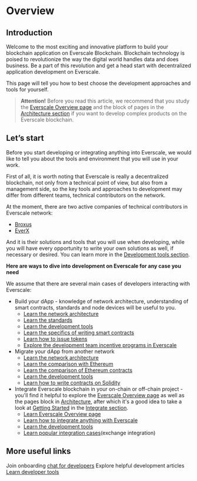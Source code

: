 # Overview

## Introduction

Welcome to the most exciting and innovative platform to build your blockchain application on Everscale Blockchain. Blockchain technology is poised to revolutionize the way the digital world handles data and does business. Be a part of this revolution and get a head start with decentralized application development on Everscale.

This page will tell you how to best choose the development approaches and tools for yourself.

> **Attention!** Before you read this article, we recommend that you study the [Everscale Overview page](../../../learn/everscale-overview/) and the block of pages in the [Architecture section](../../../arch/) if you want to develop complex products on the Everscale blockchain.

## Let’s start

Before you start developing or integrating anything into Everscale, we would like to tell you about the tools and environment that you will use in your work.

First of all, it is worth noting that Everscale is really a decentralized blockchain, not only from a technical point of view, but also from a management side, so the key tools and approaches to development may differ from different teams, technical contributors on the network.

At the moment, there are two active companies of technical contributors in Everscale network:

* [Broxus](https://broxus.com)
* [EverX](https://everx.dev)

And it is their solutions and tools that you will use when developing, while you will have every opportunity to write your own solutions as well, if necessary or desired. You can learn more in the [Development tools section](../../../develop/sdk-tools/overview.md).

**Here are ways to dive into development on Everscale for any case you need**

We assume that there are several main cases of developers interacting with Everscale:

* Build your dApp - knowledge of network architecture, understanding of smart contracts, standards and node devices will be useful to you.
  * [Learn the network architecture](../../../arch/)
  * [Learn the standards](../../../standard/)
  * [Learn the development tools](../../../develop/sdk-tools/overview.md)
  * [Learn the specifics of writing smart contracts](../../../develop/smart-contract/overview.md)
  * [Learn how to issue tokens](../../../develop/smart-digital-assets/issue-ft.md)
  * [Explore the development team incentive programs in Everscale](../../../develop/hackathons-grants.md)
* Migrate your dApp from another network
  * [Learn the network architecture](../../../arch/)
  * [Learn the comparison with Ethereum](../../../develop/from-another-platform/comparison-with-ethereum.md)
  * [Learn the comparison of Ethereum contracts](../../../develop/from-another-platform/comparison-with-ethereum-contracts.md)
  * [Learn the development tools](../../../develop/sdk-tools/overview.md)
  * [Learn how to write contracts on Solidity](../../../develop/smart-contract/developing-with-tvm-solidity.md)
* Integrate Everscale blockchain in your on-chain or off-chain project - you'll find it helpful to explore the [Everscale Overview page](../../../learn/everscale-overview/) as well as the pages block in [Architecture](../../../arch/), after which it's a good idea to take a look at [Getting Started](../../../develop/integrate/tutorial/getting-started.md) in the [Integrate section](../../../develop/integrate/).
  * [Learn Everscale Overview page](../../../learn/everscale-overview/)
  * [Learn how to integrate anything with Everscale](../../../develop/integrate/tutorial/getting-started.md)
  * [Learn the development tools](../../../develop/sdk-tools/overview.md)
  * [Learn popular integration cases](../../../develop/integrate/tutorial/add-everscale-to-your-exchange.md)(exchange integration)

## More useful links

Join onboarding [chat for developers](https://https/t.me/everdev) Explore helpful development articles [Learn developer tools](../../../develop/sdk-tools/overview.md)
